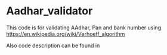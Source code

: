 # Aadhar_validator

This code is for validating AAdhar, Pan and bank number using https://en.wikipedia.org/wiki/Verhoeff_algorithm

Also code description can be found in 
